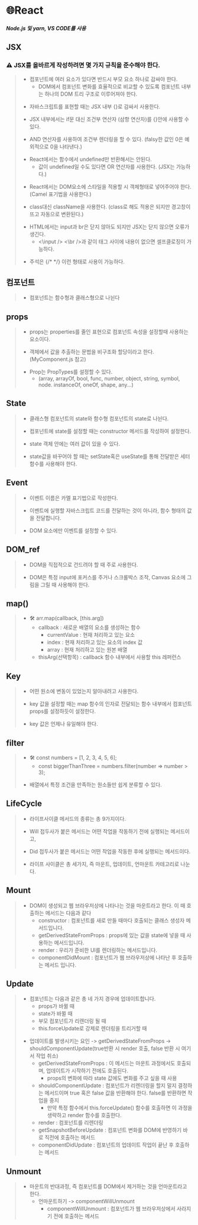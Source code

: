 # 🌐React


##### Node.js 및 yarn, VS CODE를 사용

## JSX
### ⚠ JSX를 올바르게 작성하려면 몇 가지 규칙을 준수해야 한다.
> + 컴포넌트에 여러 요소가 있다면 반드시 부모 요소 하나로 감싸야 한다. 
>    + DOM에서 컴포넌트 변화를 효율적으로 비교할 수 있도록 컴포넌트 내부는 하나의 DOM 트리 구조로 이루어져야 한다.
> * 자바스크립트를 표현할 때는 JSX 내부 {}로 감싸서 사용한다. 
> - JSX 내부에서는 if문 대신 조건부 연산자 (삼항 연산자)를 {}안에 사용할 수 있다.
> + AND 연산자를 사용하여 조건부 렌더링을 할 수 있다. (falsy한 값인 0은 예외적으로 0을 나타낸다.)
> * React에서는 함수에서 undefined만 반환해서는 안된다. 
>    * 값이 undefined일 수도 있다면 OR 연산자를 사용한다. (JSX는 가능하다.)
> - React에서는 DOM요소에 스타일을 적용할 시 객체형태로 넣어주어야 한다. (Camel 표기법을 사용한다.)
> + class대신 className을 사용한다. (class로 해도 적용은 되지만 경고창이 뜨고 자동으로 변환된다.)
> * HTML에서는 input과 br은 닫지 않아도 되지만 JSX는 닫지 않으면 오류가 생긴다. 
>    * <\input /> <\br />과 같이 태그 사이에 내용이 없으면 셀프클로징이 가능하다.
> - 주석은 {/*  */} 이런 형태로 사용이 가능하다.


## 컴포넌트
> + 컴포넌트는 함수형과 클래스형으로 나뉜다

## props
> + props는 properties를 줄인 표현으로 컴포넌트 속성을 설정할때 사용하는 요소이다.
> - 객체에서 값을 추출하는 문법을 비구조화 할당이라고 한다. (MyComponent.js 참고)
> * Prop는 PropTypes를 설정할 수 있다.
>   * (array, arrayOf, bool, func, number, object, string, symbol, node. instanceOf, oneOf, shape, any...)

## State
> + 클래스형 컴포넌트의 state와 함수형 컴포넌트의 state로 나뉜다.
> - 컴포넌트에 state를 설정할 때는 constructor 메서드를 작성하여 설정한다.
> * state 객체 안에는 여러 값이 있을 수 있다.
> + state값을 바꾸어야 할 때는 setState혹은 useState를 통해 전달받은 세터함수를 사용해야 한다.

## Event
> + 이벤트 이름은 카멜 표기법으로 작성한다.
> - 이벤트에 실행할 자바스크립트 코드를 전달하는 것이 아니라, 함수 형태의 값을 전달합니다.
> * DOM 요소에만 이벤트를 설정할 수 있다.

## DOM_ref
> + DOM을 직접적으로 건드려야 할 때 주로 사용한다.
> - DOM은 특정 input에 포커스를 주거나 스크롤박스 조작, Canvas 요소에 그림을 그릴 때 사용해야 한다.

## map()
> + 🛠 arr.map(callback, [this.arg])
>   + callback : 새로운 배열의 요소를 생성하는 함수
>       + currentValue : 현재 처리하고 있는 요소
>       + index : 현재 처리하고 있는 요소의 index 값
>       + array : 현재 처리하고 있는 원본 배열
>   + thisArg(선택항목) : callback 함수 내부에서 사용할 this 레퍼런스

## Key
> + 어떤 원소에 변동이 있었는지 알아내려고 사용한다.
> - key 값을 설정할 때는 map 함수의 인자로 전달되는 함수 내부에서 컴포넌트 props를 설정하듯이 설정한다.
> * key 값은 언제나 유일해야 한다.

## filter
> - 🛠 const numbers = [1, 2, 3, 4, 5, 6];
>   - const biggerThanThree = numbers.filter(number => number > 3);
> + 배열에서 특정 조건을 만족하는 원소들만 쉽게 분류할 수 있다.

## LifeCycle
> + 라이프사이클 메서드의 종류는 총 9가지이다.
> - Will 접두사가 붙은 메서드는 어떤 작업을 작동하기 전에 실행되는 메서드이고, 
> + Did 접두사가 붙은 메서드는 어떤 작업을 작동한 후에 실행되는 메서드이다.
> - 라이프 사이클은 총 세가지, 즉 마운트, 업데이트, 언마운트 카테고리로 나눈다.

## Mount
> + DOM이 생성되고 웹 브라우저상에 나타나는 것을 마운트라고 한다. 이 때 호출하는 메서드는 다음과 같다
>   + constructor : 컴포넌트를 새로 만들 때마다 호출되는 클래스 생성자 메서드입니다.
>   + getDerivedStateFromProps : props에 있는 값을 state에 넣을 때 사용하는 메서드입니다.
>   + render : 우리가 준비한 UI를 렌더링하는 메서드입니다.
>   + componentDidMount : 컴포넌트가 웹 브라우저상에 나타난 후 호출하는 메서드 입니다.

## Update
> + 컴포넌트는 다음과 같은 총 네 가지 경우에 업데이트합니다.
>   + props가 바뀔 때
>   + state가 바뀔 때
>   + 부모 컴포넌트가 리렌더링 될 때
>   + this.forceUpdate로 강제로 렌더링을 트리거할 때
> - 업데이트를 발생시키는 요인 -> getDerivedStateFromProps -> shouldComponentUpdate(true반환 시 render 호출, false 반환 시 여기서 작업 취소)
>   - getDerivedStateFromProps : 이 메서드는 마운트 과정에서도 호출되며, 업데이트가 시작하기 전에도 호출된다. 
>       - props의 변화에 따라 state 값에도 변화를 주고 싶을 때 사용
>   - shouldComponentUpdate : 컴포넌트가 리렌더링을 할지 말지 결정하는 메서드이며 true 혹은 false 값을 반환해야 한다. false를 반환하면 작업을 중지
>       - 만약 특정 함수에서 this.forceUpdate() 함수를 호출하면 이 과정을 생략하고 render 함수를 호출한다.
>   - render : 컴포넌트를 리렌더링
>   - getSnapshotBeforeUpdate : 컴포넌트 변화를 DOM에 반영하기 바로 직전에 호출하는 메서드
>   - componentDidUpdate : 컴포넌트의 업데이트 작업이 끝난 후 호출하는 메서드

## Unmount
> + 마운트의 반대과정, 즉 컴포넌트를 DOM에서 제거하는 것을 언마운트라고 한다.
>   + 언마운트하기 -> componentWillUnmount
>       + componentWillUnmount : 컴포넌트가 웹 브라우저상에서 사라지기 전에 호출하는 메서드
